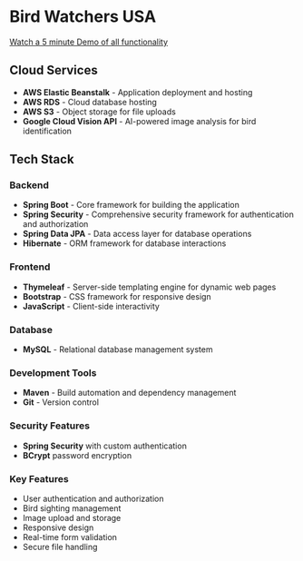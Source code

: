 # Bird Watchers USA

[Watch a 5 minute Demo of all functionality](https://youtu.be/tsFQPZpYiow)

## Cloud Services
- **AWS Elastic Beanstalk** - Application deployment and hosting
- **AWS RDS** - Cloud database hosting
- **AWS S3** - Object storage for file uploads
- **Google Cloud Vision API** - AI-powered image analysis for bird identification

## Tech Stack

### Backend
- **Spring Boot** - Core framework for building the application
- **Spring Security** - Comprehensive security framework for authentication and authorization
- **Spring Data JPA** - Data access layer for database operations
- **Hibernate** - ORM framework for database interactions

### Frontend
- **Thymeleaf** - Server-side templating engine for dynamic web pages
- **Bootstrap** - CSS framework for responsive design
- **JavaScript** - Client-side interactivity

### Database
- **MySQL** - Relational database management system

### Development Tools
- **Maven** - Build automation and dependency management
- **Git** - Version control

### Security Features
- **Spring Security** with custom authentication
- **BCrypt** password encryption

### Key Features
- User authentication and authorization
- Bird sighting management
- Image upload and storage
- Responsive design
- Real-time form validation
- Secure file handling
